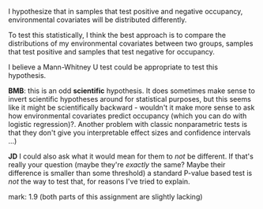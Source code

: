 I hypothesize that in samples that test positive and negative occupancy, environmental covariates will be distributed differently.

To test this statistically, I think the best approach is to compare the distributions of my environmental covariates between two groups, samples that test positive and samples that test negative for occupancy. 

I believe a Mann-Whitney U test could be appropriate to test this hypothesis.

**BMB**: this is an odd **scientific** hypothesis. It does sometimes make sense to invert scientific hypotheses around for statistical purposes, but this seems like it might be scientifically backward - wouldn't it make more sense to ask how environmental covariates predict occupancy (which you can do with logistic regression)?. Another problem with classic nonparametric tests is that they don't give you interpretable effect sizes and confidence intervals ...)

**JD** I could also ask what it would mean for them to _not_ be different. If that's really your question (maybe they're _exactly_ the same? Maybe their difference is smaller than some threshold) a standard P-value based test is _not_ the way to test that, for reasons I've tried to explain.

mark: 1.9 (both parts of this assignment are slightly lacking)
